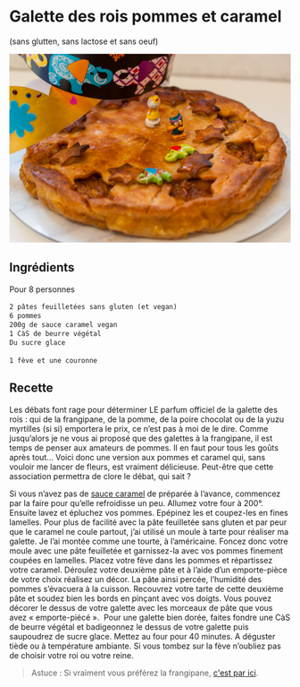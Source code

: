 # Galette des rois pommes et caramel
(sans glutten, sans lactose et sans oeuf)  

![](../img/Galette-des-rois-pommes-et-caramel3.jpg)

## Ingrédients
Pour 8 personnes

    2 pâtes feuilletées sans gluten (et vegan)
    6 pommes
    200g de sauce caramel vegan
    1 CàS de beurre végétal
    Du sucre glace
    
    1 fève et une couronne

## Recette
Les débats font rage pour déterminer LE parfum officiel de la galette des rois : qui de la frangipane, de la pomme, de la poire chocolat ou de la yuzu myrtilles (si si) emportera le prix, ce n’est pas à moi de le dire. Comme jusqu’alors je ne vous ai proposé que des galettes à la frangipane, il est temps de penser aux amateurs de pommes. Il en faut pour tous les goûts après tout… Voici donc une version aux pommes et caramel qui, sans vouloir me lancer de fleurs, est vraiment délicieuse. Peut-être que cette association permettra de clore le débat, qui sait ?

Si vous n’avez pas de [sauce caramel](../desserts/Sauce-caramel-vegan.md) de préparée à l’avance, commencez par la faire pour qu’elle refroidisse un peu. 
Allumez votre four à 200°.
Ensuite lavez et épluchez vos pommes. Epépinez les et coupez-les en fines lamelles. Pour plus de facilité avec la pâte feuilletée sans gluten et par peur que le caramel ne coule partout, j’ai utilisé un moule à tarte pour réaliser ma galette. Je l’ai montée comme une tourte, à l’américaine. Foncez donc votre moule avec une pâte feuilletée et garnissez-la avec vos pommes finement coupées en lamelles. Placez votre fève dans les pommes et répartissez votre caramel. Déroulez votre deuxième pâte et à l’aide d’un emporte-pièce de votre choix réalisez un décor. La pâte ainsi percée, l’humidité des pommes s’évacuera à la cuisson. Recouvrez votre tarte de cette deuxième pâte et soudez bien les bords en pinçant avec vos doigts. Vous pouvez décorer le dessus de votre galette avec les morceaux de pâte que vous avez « emporte-piécé ».  Pour une galette bien dorée, faites fondre une CàS de beurre végétal et badigeonnez le dessus de votre galette puis saupoudrez de sucre glace.
Mettez au four pour 40 minutes.
A déguster tiède ou à température ambiante.
Si vous tombez sur la fève n’oubliez pas de choisir votre roi ou votre reine.

> Astuce : Si vraiment vous préférez la frangipane, [c'est par ici](./Galette-des-rois-a-la-creme-frangipane.md).
